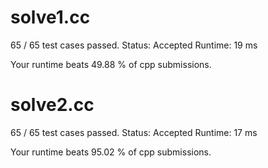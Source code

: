 # solve1.cc

65 / 65 test cases passed.
Status: Accepted
Runtime: 19 ms

Your runtime beats 49.88 % of cpp submissions.

# solve2.cc

65 / 65 test cases passed.
Status: Accepted
Runtime: 17 ms

Your runtime beats 95.02 % of cpp submissions.
